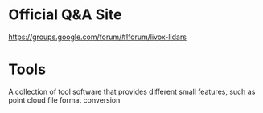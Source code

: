 # Official Q&A Site

https://groups.google.com/forum/#!forum/livox-lidars

# Tools
A collection of tool software that provides different small features, such as point cloud file format conversion
